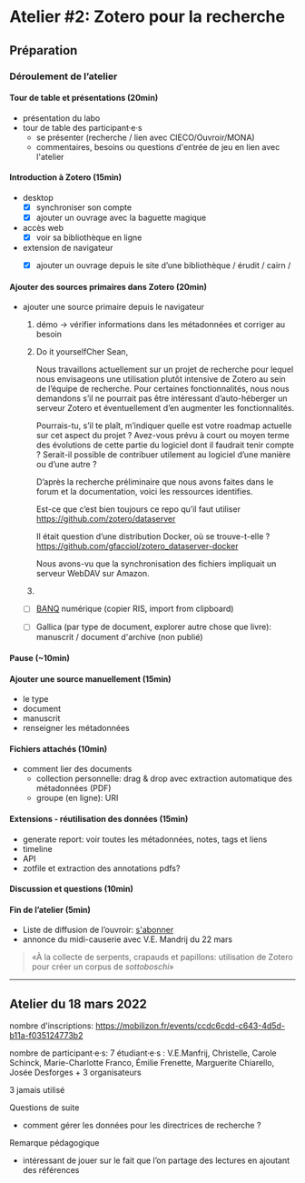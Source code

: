 # Atelier #2: Zotero pour la recherche

## Préparation

### Déroulement de l’atelier

#### Tour de table et présentations (20min)

- présentation du labo
- tour de table des participant·e·s
  - se présenter (recherche / lien avec CIECO/Ouvroir/MONA)
  - commentaires, besoins ou questions d'entrée de jeu en lien avec l'atelier


#### Introduction à Zotero (15min)

- desktop
  - [x] synchroniser son compte
  - [x] ajouter un ouvrage avec la baguette magique

- accès web 
  - [x] voir sa bibliothèque en ligne

- extension de navigateur
  - [x] ajouter un ouvrage depuis le site d’une bibliothèque / érudit / cairn / 


#### Ajouter des sources primaires dans Zotero (20min)

- ajouter une source primaire depuis le navigateur

  1. démo → vérifier informations dans les métadonnées et corriger au besoin
  
  2. Do it yourselfCher Sean,
  
     Nous travaillons actuellement sur un projet de recherche pour lequel nous envisageons une utilisation plutôt intensive de Zotero au sein de l’équipe de recherche. Pour certaines fonctionnalités, nous nous demandons s’il ne pourrait pas être intéressant d’auto-héberger un serveur Zotero et éventuellement d’en augmenter les fonctionnalités.
     
     Pourrais-tu, s’il te plaît, m’indiquer quelle est votre roadmap actuelle sur cet aspect du projet ? Avez-vous prévu à court ou moyen terme des évolutions de cette partie du logiciel dont il faudrait tenir compte ? Serait-il possible de contribuer utilement au logiciel d’une manière ou d’une autre ?
     
     D’après la recherche préliminaire que nous avons faites dans le forum et la documentation, voici les ressources identifies.
     
     Est-ce que c’est bien toujours ce repo qu’il faut utiliser
     https://github.com/zotero/dataserver
     
     Il était question d’une distribution Docker, où se trouve-t-elle ?
     https://github.com/gfacciol/zotero_dataserver-docker
     
     Nous avons-vu que la synchronisation des fichiers impliquait un serveur WebDAV sur Amazon.
     
  2. 
  
     - [ ] [BANQ](https://numerique.banq.qc.ca/patrimoine/details/52327/4338940?docsearchtext=rita%20letendre) numérique (copier RIS, import from clipboard)
     - [ ] Gallica (par type de document, explorer autre chose que livre): manuscrit / document d'archive (non publié)
  


#### Pause (~10min)

#### Ajouter une source manuellement (15min)

-  le type
  - document 
  - manuscrit
- renseigner les métadonnées

#### Fichiers attachés (10min)

- comment lier des documents 
  - collection personnelle: drag & drop avec extraction automatique des métadonnées (PDF)
  - groupe (en ligne): URI

#### Extensions - réutilisation des données (15min)

- generate report: voir toutes les métadonnées, notes, tags et liens
- timeline
- API
- zotfile et extraction des annotations pdfs? 

#### Discussion et questions (10min)

#### Fin de l’atelier (5min)

- Liste de diffusion de l’ouvroir: [s'abonner](https://listes.umontreal.ca/wws/subscribe/ouvroir)
- annonce du midi-causerie avec V.E. Mandrij du 22 mars 

> «À la collecte de serpents, crapauds et papillons: utilisation de Zotero pour créer un corpus de *sottoboschi*» 



---

## Atelier du 18 mars 2022

nombre d'inscriptions: https://mobilizon.fr/events/ccdc6cdd-c643-4d5d-b11a-f035124773b2

nombre de participant·e·s: 7 étudiant·e·s : V.E.Manfrij, Christelle, Carole Schinck, Marie-Charlotte Franco, Émilie Frenette, Marguerite Chiarello, Josée Desforges + 3 organisateurs

3 jamais utilisé

Questions de suite
- comment gérer les données pour les directrices de recherche ?

Remarque pédagogique
- intéressant de jouer sur le fait que l’on partage des lectures en ajoutant des références



